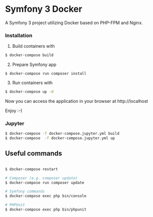 Symfony 3 Docker
========================

A Symfony 3 project utilizing Docker based on PHP-FPM and Nginx.

### Installation

1. Build containers with

```bash
$ docker-compose build
```

2. Prepare Symfony app

```
$ docker-compose run composer install
```

3. Run containers with

```bash
$ docker-compose up -d
```

Now you can access the application in your browser at http://localhost

Enjoy :-)

### Jupyter

```bash
$ docker-compose -f docker-compose.jupyter.yml build
$ docker-compose  -f docker-compose.jupyter.yml up
```
## Useful commands

```bash

$ docker-compose restart

# Composer (e.g. composer update)
$ docker-compose run composer update

# Symfony commands
$ docker-compose exec php bin/console

# PHPUnit
$ docker-compose exec php bin/phpunit 
```